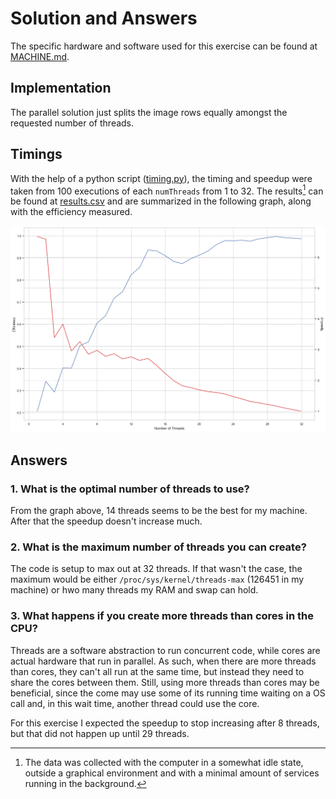 # Solution and Answers

The specific hardware and software used for this exercise can be found at [MACHINE.md](../MACHINE.md).

## Implementation

The parallel solution just splits the image rows equally amongst the requested number of threads.

## Timings

With the help of a python script ([timing.py](bench/timing.py)), the timing and speedup were taken from 100 executions of each `numThreads` from 1 to 32. The results[^detail] can be found at [results.csv](bench/results.csv) and are summarized in the following graph, along with the efficiency measured.

![Efficiency and Speedup for each number of threads](bench/efficiency.png "Efficiency and Speedup for each number of threads")

[^detail]: The data was collected with the computer in a somewhat idle state, outside a graphical environment and with a minimal amount of services running in the background.

## Answers

### 1. What is the optimal number of threads to use?

From the graph above, 14 threads seems to be the best for my machine. After that the speedup doesn't increase much.

### 2. What is the maximum number of threads you can create?

The code is setup to max out at 32 threads. If that wasn't the case, the maximum would be either `/proc/sys/kernel/threads-max` (126451 in my machine) or hwo many threads my RAM and swap can hold.

### 3. What happens if you create more threads than cores in the CPU?

Threads are a software abstraction to run concurrent code, while cores are actual hardware that run in parallel. As such, when there are more threads than cores, they can't all run at the same time, but instead they need to share the cores between them. Still, using more threads than cores may be beneficial, since the come may use some of its running time waiting on a OS call and, in this wait time, another thread could use the core.

For this exercise I expected the speedup to stop increasing after 8 threads, but that did not happen up until 29 threads.
